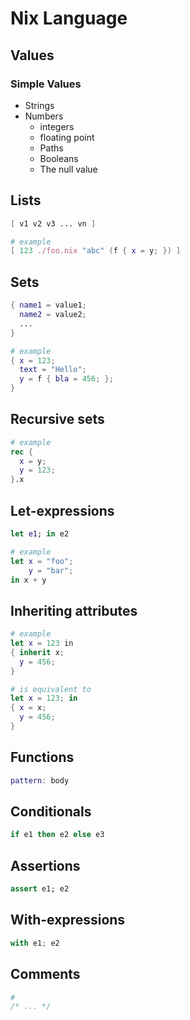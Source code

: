 # Nix Language

## Values

### Simple Values

* Strings
* Numbers
  * integers
  * floating point
  * Paths
  * Booleans
  * The null value

## Lists

```nix
[ v1 v2 v3 ... vn ]

```

```nix
# example
[ 123 ./foo.nix "abc" (f { x = y; }) ]
```

## Sets

```nix
{ name1 = value1;
  name2 = value2;
  ...
}
```

```nix
# example
{ x = 123;
  text = "Hello";
  y = f { bla = 456; };
}

```

## Recursive sets

```nix
# example
rec {
  x = y;
  y = 123;
}.x
```

## Let-expressions

```nix
let e1; in e2
```

```nix
# example
let x = "foo";
    y = "bar";
in x + y
```

## Inheriting attributes

```nix
# example
let x = 123 in
{ inherit x;
  y = 456;
}

# is equivalent to
let x = 123; in
{ x = x;
  y = 456;
}
```

## Functions

```nix
pattern: body
```

## Conditionals

```nix
if e1 then e2 else e3
```

## Assertions

```nix
assert e1; e2
```

## With-expressions

```nix
with e1; e2
```

## Comments

```nix
#
/* ... */
```
